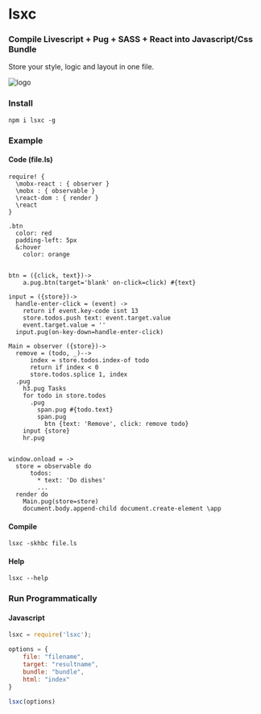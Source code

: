 # lsxc 
### Compile Livescript + Pug + SASS + React into Javascript/Css Bundle

Store your style, logic and layout in one file. 

![logo](http://res.cloudinary.com/nixar-work/image/upload/v1501255165/Screen_Shot_2017-07-28_at_6.29.03_PM.png)

### Install

```
npm i lsxc -g
```

### Example 

#### Code (file.ls)

```Livescript
require! {
  \mobx-react : { observer }
  \mobx : { observable }
  \react-dom : { render }
  \react
}

.btn
  color: red
  padding-left: 5px
  &:hover
    color: orange


btn = ({click, text})->
    a.pug.btn(target='blank' on-click=click) #{text} 

input = ({store})->
  handle-enter-click = (event) -> 
    return if event.key-code isnt 13 
    store.todos.push text: event.target.value
    event.target.value = ''
  input.pug(on-key-down=handle-enter-click)  

Main = observer ({store})->
  remove = (todo, _)-->
      index = store.todos.index-of todo
      return if index < 0
      store.todos.splice 1, index
  .pug
    h3.pug Tasks
    for todo in store.todos
      .pug 
        span.pug #{todo.text}
        span.pug
          btn {text: 'Remove', click: remove todo}
    input {store}
    hr.pug 
    

window.onload = ->
  store = observable do
      todos:
        * text: 'Do dishes'
        ...
  render do
    Main.pug(store=store)
    document.body.append-child document.create-element \app
```

#### Compile 

```
lsxc -skhbc file.ls

```

#### Help

```
lsxc --help
```



### Run Programmatically

#### Javascript

```Javascript
lsxc = require('lsxc');

options = {
    file: "filename",
    target: "resultname",
    bundle: "bundle",
    html: "index"
}

lsxc(options)

```
